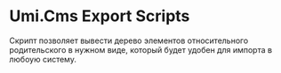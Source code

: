 # Umi.Cms Export Scripts

Скрипт позволяет вывести дерево элементов относительного родительского в нужном виде, 
который будет удобен для импорта в любоую систему. 
